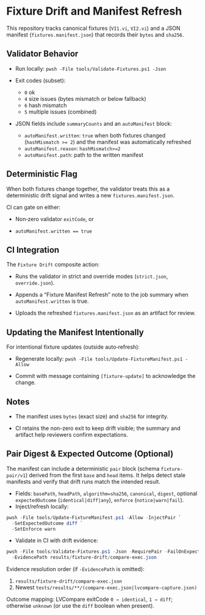 # Fixture Drift and Manifest Refresh

This repository tracks canonical fixtures (`VI1.vi`, `VI2.vi`) and a JSON manifest (`fixtures.manifest.json`) that records their `bytes` and `sha256`.

## Validator Behavior

- Run locally: `pwsh -File tools/Validate-Fixtures.ps1 -Json`

- Exit codes (subset):
  - `0` ok
  - `4` size issues (bytes mismatch or below fallback)
  - `6` hash mismatch
  - `5` multiple issues (combined)

- JSON fields include `summaryCounts` and an `autoManifest` block:
  - `autoManifest.written`: `true` when both fixtures changed (`hashMismatch >= 2`) and the manifest was automatically refreshed
  - `autoManifest.reason`: `hashMismatch>=2`
  - `autoManifest.path`: path to the written manifest

## Deterministic Flag

When both fixtures change together, the validator treats this as a deterministic drift signal and writes a new `fixtures.manifest.json`.

CI can gate on either:

- Non‑zero validator `exitCode`, or

- `autoManifest.written == true`

## CI Integration

The `Fixture Drift` composite action:

- Runs the validator in strict and override modes (`strict.json`, `override.json`).

- Appends a “Fixture Manifest Refresh” note to the job summary when `autoManifest.written` is true.

- Uploads the refreshed `fixtures.manifest.json` as an artifact for review.

## Updating the Manifest Intentionally

For intentional fixture updates (outside auto‑refresh):

- Regenerate locally: `pwsh -File tools/Update-FixtureManifest.ps1 -Allow`

- Commit with message containing `[fixture-update]` to acknowledge the change.

## Notes

- The manifest uses `bytes` (exact size) and `sha256` for integrity.

- CI retains the non-zero exit to keep drift visible; the summary and artifact help reviewers confirm expectations.

## Pair Digest & Expected Outcome (Optional)

The manifest can include a deterministic `pair` block (schema `fixture-pair/v1`) derived from the first `base` and `head` items. It helps detect stale manifests and verify that drift runs match the intended result.

- Fields: `basePath`, `headPath`, `algorithm=sha256`, `canonical`, `digest`, optional `expectedOutcome` (`identical|diff|any`), `enforce` (`notice|warn|fail`).
- Inject/refresh locally:

```powershell
pwsh -File tools/Update-FixtureManifest.ps1 -Allow -InjectPair `
  -SetExpectedOutcome diff `
  -SetEnforce warn
```

- Validate in CI with drift evidence:

```powershell
pwsh -File tools/Validate-Fixtures.ps1 -Json -RequirePair -FailOnExpectedMismatch `
  -EvidencePath results/fixture-drift/compare-exec.json
```

Evidence resolution order (if `-EvidencePath` is omitted):

1. `results/fixture-drift/compare-exec.json`
2. Newest `tests/results/**/(compare-exec.json|lvcompare-capture.json)`

Outcome mapping: LVCompare exitCode `0 → identical`, `1 → diff`; otherwise `unknown` (or use the `diff` boolean when present).

